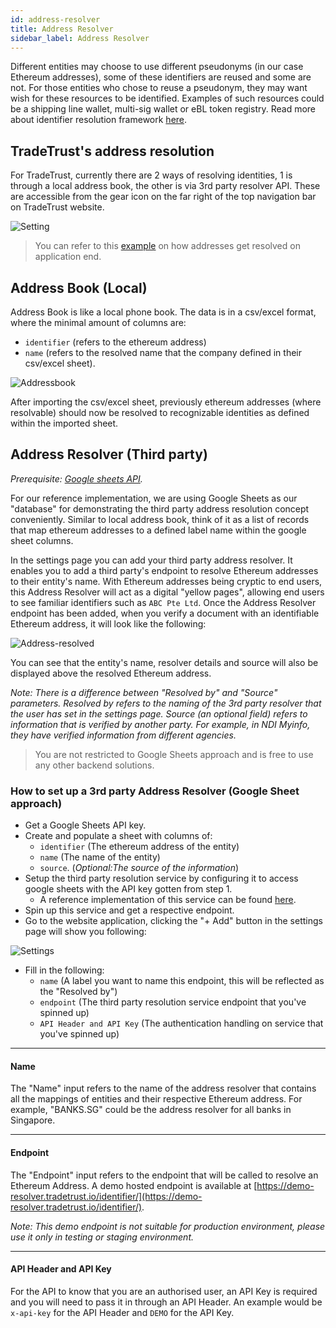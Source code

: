 ```yaml
---
id: address-resolver
title: Address Resolver
sidebar_label: Address Resolver
---
```


Different entities may choose to use different pseudonyms (in our case Ethereum addresses), some of these identifiers are reused and some are not. For those entities who chose to reuse a pseudonym, they may want wish for these resources to be identified. Examples of such resources could be a shipping line wallet, multi-sig wallet or eBL token registry. Read more about identifier resolution framework <a href="https://github.com/Open-Attestation/adr/blob/master/identifier_resolution_framework.md" target="_blank" rel="noopener noreferrer">here</a>.

## TradeTrust's address resolution

For TradeTrust, currently there are 2 ways of resolving identities, 1 is through a local address book, the other is via 3rd party resolver API. These are accessible from the gear icon on the far right of the top navigation bar on TradeTrust website.

![Setting](/docs/topics/tradetrust-website/address-resolver/settings.png)

> You can refer to this [example](https://github.com/TradeTrust/address-identity-resolver) on how addresses get resolved on application end.

## Address Book (Local)

Address Book is like a local phone book. The data is in a csv/excel format, where the minimal amount of columns are:

- `identifier` (refers to the ethereum address)
- `name` (refers to the resolved name that the company defined in their csv/excel sheet).

![Addressbook](/docs/topics/tradetrust-website/address-resolver/address-book.png)

After importing the csv/excel sheet, previously ethereum addresses (where resolvable) should now be resolved to recognizable identities as defined within the imported sheet.

## Address Resolver (Third party)

_Prerequisite: [Google sheets API](https://developers.google.com/sheets/api/reference/rest)._

For our reference implementation, we are using Google Sheets as our "database" for demonstrating the third party address resolution concept conveniently. Similar to local address book, think of it as a list of records that map ethereum addresses to a defined label name within the google sheet columns.

In the settings page you can add your third party address resolver. It enables you to add a third party's endpoint to resolve
Ethereum addresses to their entity's name. With Ethereum addresses being cryptic to end users, this Address Resolver
will act as a digital "yellow pages", allowing end users to see familiar identifiers such as `ABC Pte Ltd`. Once the
Address Resolver endpoint has been added, when you verify a document with an identifiable Ethereum address, it will
look like the following:

![Address-resolved](/docs/topics/tradetrust-website/address-resolver/address-resolved.png)

You can see that the entity's name, resolver details and source will also be displayed above the resolved Ethereum
address.

_Note: There is a difference between "Resolved by" and "Source" parameters. Resolved by refers to the naming of the 3rd
party resolver that the user has set in the settings page. Source (an optional field) refers to information that is
verified by another party. For example, in NDI Myinfo, they have verified information from different agencies._

> You are not restricted to Google Sheets approach and is free to use any other backend solutions.

### How to set up a 3rd party Address Resolver (Google Sheet approach)

- Get a Google Sheets API key.
- Create and populate a sheet with columns of:
  - `identifier` (The ethereum address of the entity)
  - `name` (The name of the entity)
  - `source`. (_Optional:The source of the information_)
- Setup the third party resolution service by configuring it to access google sheets with the API key gotten from step 1.
  - A reference implementation of this service can be found [here](https://github.com/Open-Attestation/demo-identifier-resolver).
- Spin up this service and get a respective endpoint.
- Go to the website application, clicking the "+ Add" button in the settings page will show you following:

![Settings](/docs/topics/tradetrust-website/address-resolver/address-resolver.png)

- Fill in the following:
  - `name` (A label you want to name this endpoint, this will be reflected as the "Resolved by")
  - `endpoint` (The third party resolution service endpoint that you've spinned up)
  - `API Header and API Key` (The authentication handling on service that you've spinned up)

---

#### Name

The "Name" input refers to the name of the address resolver that contains all the mappings of entities and their respective
Ethereum address. For example, "BANKS.SG" could be the address resolver for all banks in Singapore.

---

#### Endpoint

The "Endpoint" input refers to the endpoint that will be called to resolve an Ethereum Address.
A demo hosted endpoint is available at [https://demo-resolver.tradetrust.io/identifier/](https://demo-resolver.tradetrust.io/identifier/).

_Note: This demo endpoint is not suitable for production environment, please use it only in testing or staging environment._

---

#### API Header and API Key

For the API to know that you are an authorised user, an API Key is required and you will need to pass it in through an
API Header. An example would be `x-api-key` for the API Header and `DEMO` for the API Key.
